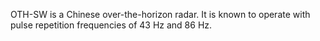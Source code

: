 OTH-SW is a Chinese over-the-horizon radar. It is known to operate with pulse repetition frequencies of 43 Hz and 86 Hz.